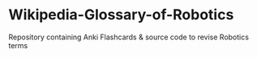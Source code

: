 # Wikipedia-Glossary-of-Robotics
Repository containing Anki Flashcards &amp; source code to revise Robotics terms
